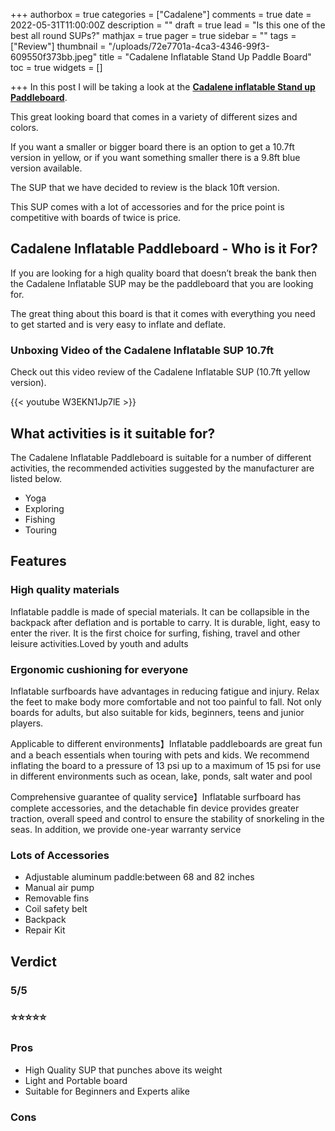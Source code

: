 +++
authorbox = true
categories = ["Cadalene"]
comments = true
date = 2022-05-31T11:00:00Z
description = ""
draft = true
lead = "Is this one of the best all round SUPs?"
mathjax = true
pager = true
sidebar = ""
tags = ["Review"]
thumbnail = "/uploads/72e7701a-4ca3-4346-99f3-609550f373bb.jpeg"
title = "Cadalene Inflatable Stand Up Paddle Board"
toc = true
widgets = []

+++
In this post I will be taking a look at the [**Cadalene inflatable Stand up Paddleboard**](#).  

This great looking board that comes in a variety of different sizes and colors.

If you want a smaller or bigger board there is an option to get a 10.7ft version in yellow, or if you want something smaller there is a 9.8ft blue version available.

The SUP that we have decided to review is the black 10ft version.

This SUP comes with a lot of accessories and for the price point is competitive with boards of twice is price.

## Cadalene Inflatable Paddleboard - Who is it For?

If you are looking for a high quality board that doesn’t break the bank then the Cadalene Inflatable SUP may be the paddleboard that you are looking for.

The great thing about this board is that it comes with everything you need to get started and is very easy to inflate and deflate.

### Unboxing Video of the Cadalene Inflatable SUP 10.7ft 

Check out this video review of the Cadalene Inflatable SUP (10.7ft yellow version).

{{< youtube W3EKN1Jp7lE >}}

## What activities is it suitable for?

The Cadalene Inflatable Paddleboard is suitable for a number of different activities, the recommended activities suggested by the manufacturer are listed below.

* Yoga
* Exploring
* Fishing
* Touring

## Features

### High quality materials

Inflatable paddle is made of special materials. It can be collapsible in the backpack after deflation and is portable to carry. It is durable, light, easy to enter the river. It is the first choice for surfing, fishing, travel and other leisure activities.Loved by youth and adults

### Ergonomic cushioning for everyone

Inflatable surfboards have advantages in reducing fatigue and injury. Relax the feet to make body more comfortable and not too painful to fall. Not only boards for adults, but also suitable for kids, beginners, teens and junior players.

Applicable to different environments】Inflatable paddleboards are great fun and a beach essentials when touring with pets and kids. We recommend inflating the board to a pressure of 13 psi up to a maximum of 15 psi for use in different environments such as ocean, lake, ponds, salt water and pool

Comprehensive guarantee of quality service】Inflatable surfboard has complete accessories, and the detachable fin device provides greater traction, overall speed and control to ensure the stability of snorkeling in the seas. In addition, we provide one-year warranty service

### Lots of Accessories

* Adjustable aluminum paddle:between 68 and 82 inches
* Manual air pump
* Removable fins
* Coil safety belt
* Backpack
* Repair Kit

## Verdict

### 5/5

### ⭐⭐⭐⭐⭐

### **Pros**

* High Quality SUP that punches above its weight
* Light and Portable board 
* Suitable for Beginners and Experts alike

### **Cons**